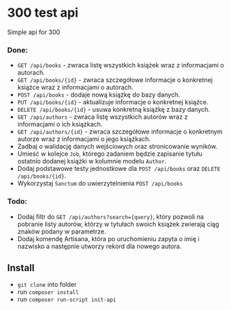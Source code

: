 # 300 test api

Simple api for 300

### Done:
- `GET /api/books` - zwraca listę wszystkich książek wraz z informacjami o
autorach.
- `GET /api/books/{id}` - zwraca szczegółowe informacje o konkretnej
książce wraz z informacjami o autorach.
- `POST /api/books` - dodaje nową książkę do bazy danych.
- `PUT /api/books/{id}` - aktualizuje informacje o konkretnej książce.
- `DELETE /api/books/{id}` - usuwa konkretną książkę z bazy danych.
- `GET /api/authors` - zwraca listę wszystkich autorów wraz z informacjami o ich książkach.
- `GET /api/authors/{id}` - zwraca szczegółowe informacje o konkretnym
autorze wraz z informacjami o jego książkach.
- Zadbaj o walidację danych wejściowych oraz stronicowanie wyników.
- Umieść w kolejce `Job`, którego zadaniem będzie zapisanie tytułu ostatnio
dodanej książki w kolumnie modelu `Author`.
- Dodaj podstawowe testy jednostkowe dla `POST /api/books` oraz `DELETE
/api/books/{id}`.
- Wykorzystaj `Sanctum` do uwierzytelnienia `POST /api/books`

### Todo:
- Dodaj filtr do `GET /api/authors?search={query}`, który pozwoli na pobranie listy autorów, którzy w tytułach swoich książek zwierają ciąg znaków podany w parametrze.
- Dodaj komendę Artisana, która po uruchomieniu zapyta o imię i nazwisko a
następnie utworzy rekord dla nowego autora.


## Install

- `git clone` into folder
- run `composer install`
- run `composer run-script init-api`